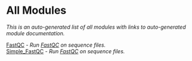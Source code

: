 # All Modules
*This is an auto-generated list of all modules with links to auto-generated module documentation.*

[FastQC](com.github.fodorlab.fastqc/FastQC.md) - *Run [FastQC](https://www.bioinformatics.babraham.ac.uk/projects/fastqc/) on sequence files.*                   
[Simple_FastQC](com.github.fodorlab.fastqc/Simple_FastQC.md) - *Run [FastQC](https://www.bioinformatics.babraham.ac.uk/projects/fastqc/) on sequence files.*                   

